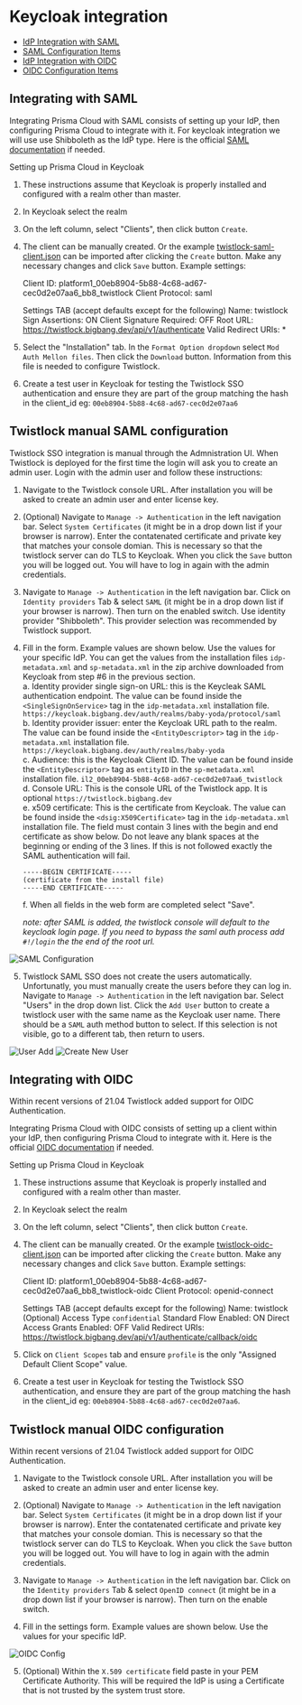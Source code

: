 # Keycloak integration

- [IdP Integration with SAML](#integrating-with-saml)
- [SAML Configuration Items](#twistlock-manual-saml-configuration)
- [IdP Integration with OIDC](#integrating-with-oidc)
- [OIDC Configuration Items](#twistlock-manual-oidc-configuration)

## Integrating with SAML

Integrating Prisma Cloud with SAML consists of setting up your IdP, then configuring Prisma Cloud to integrate with it. For keycloak integration we will use use Shibboleth as the IdP type. Here is the official [SAML documentation](https://docs.paloaltonetworks.com/prisma/prisma-cloud/20-04/prisma-cloud-compute-edition-admin/access_control/integrate_saml) if needed.

Setting up Prisma Cloud in Keycloak

1. These instructions assume that Keycloak is properly installed and configured with a realm other than master.

2. In Keycloak select the realm

3. On the left column, select "Clients", then click button `Create`.

4. The client can be manually created. Or the example [twistlock-saml-client.json](twistlock-saml-client.json) can be imported after clicking the `Create` button. Make any necessary changes and click `Save` button.  Example settings:

   Client ID:  platform1_00eb8904-5b88-4c68-ad67-cec0d2e07aa6_bb8_twistlock
   Client Protocol: saml

   Settings TAB (accept defaults except for the following)
   Name: twistlock
   Sign Assertions: ON
   Client Signature Required: OFF
   Root URL:  https://twistlock.bigbang.dev/api/v1/authenticate
   Valid Redirect URIs: *

5. Select the "Installation" tab. In the `Format Option dropdown` select `Mod Auth Mellon files`. Then click the `Download` button. Information from this file is needed to configure Twistlock.

6. Create a test user in Keycloak for testing the Twistlock SSO authentication and ensure they are part of the group matching the hash in the client_id eg: `00eb8904-5b88-4c68-ad67-cec0d2e07aa6`

## Twistlock manual SAML configuration

Twistlock SSO integration is manual through the Admnistration UI. When Twistlock is deployed for the first time the login will ask you to create an admin user. Login with the admin user and follow these instructions:

1. Navigate to the Twistlock console URL. After installation you will be asked to create an admin user and enter license key.

2. (Optional) Navigate to ```Manage -> Authentication``` in the left navigation bar. Select ```System Certificates``` (it might be in a drop down list if your browser is narrow). Enter the contatenated certificate and private key that matches your console domian. This is necessary so that the twistlock server can do TLS to Keycloak. When you click the ```Save``` button you will be logged out. You will have to log in again with the admin credentials.

3. Navigate to `Manage -> Authentication` in the left navigation bar. Click on `Identity providers` Tab & select `SAML` (it might be in a drop down list if your browser is narrow). Then turn on the enabled switch. Use identity provider "Shibboleth". This provider selection was recommended by Twistlock support.

4. Fill in the form. Example values are shown below. Use the values for your specific IdP. You can get the values from the installation files ```idp-metadata.xml``` and ```sp-metadata.xml``` in the zip archive downloaded from Keycloak from step #6 in the previous section.  
     a. Identity provider single sign-on URL: this is the Keycleak SAML authentication endpoint. The value can be found inside the ```<SingleSignOnService>``` tag in the ```idp-metadata.xml``` installation file.
        ```https://keycloak.bigbang.dev/auth/realms/baby-yoda/protocol/saml```  
     b. Identity provider issuer: enter the Keycloak URL path to the realm. The value can be found inside the ```<EntityDescriptor>``` tag in the ```idp-metadata.xml``` installation file.
        ```https://keycloak.bigbang.dev/auth/realms/baby-yoda```  
     c. Audience:  this is the Keycloak Client ID. The value can be found inside the ```<EntityDescriptor>``` tag as ```entityID``` in the ```sp-metadata.xml``` installation file.
        ```il2_00eb8904-5b88-4c68-ad67-cec0d2e07aa6_twistlock```  
     d. Console URL: This is the console URL of the Twistlock app. It is optional
        ```https://twistlock.bigbang.dev```  
     e. x509 certificate: This is the certificate from Keycloak. The value can be found inside the ```<dsig:X509Certificate>``` tag in the ```idp-metadata.xml``` installation file.  The field must contain 3 lines with the begin and end certificate as show below. Do not leave any blank spaces at the beginning or ending of the 3 lines. If this is not followed exactly the SAML authentication will fail.
     ```
     -----BEGIN CERTIFICATE-----
     (certificate from the install file)
     -----END CERTIFICATE-----
     ```
     f. When all fields in the web form are completed select "Save".  

   *note: after SAML is added, the twistlock console will default to the keycloak login page. If you need to bypass the saml auth process add ```#!/login``` the the end of the root url.*

![SAML Configuration](./img/saml_config.png)

5. Twistlock SAML SSO does not create the users automatically. Unfortunatly, you must manually create the users before they can log in. Navigate to ```Manage -> Authentication``` in the left navigation bar. Select "Users" in the drop down list. Click the ```Add User``` button to create a twistlock user with the same name as the Keycloak user name. There should be a ```SAML``` auth method button to select. If this selection is not visible, go to a different tab, then return to users.

![User Add](./img/populate-user.png)
![Create New User](./img/create-new-user-screen.png)

## Integrating with OIDC

Within recent versions of 21.04 Twistlock added support for OIDC Authentication.

Integrating Prisma Cloud with OIDC consists of setting up a client within your IdP, then configuring Prisma Cloud to integrate with it. Here is the official [OIDC documentation](https://docs.twistlock.com/docs/compute_edition/authentication/oidc.html) if needed.

Setting up Prisma Cloud in Keycloak

1. These instructions assume that Keycloak is properly installed and configured with a realm other than master.

2. In Keycloak select the realm

3. On the left column, select "Clients", then click button `Create`.

4. The client can be manually created. Or the example [twistlock-oidc-client.json](twistlock-oidc-client.json) can be imported after clicking the `Create` button. Make any necessary changes and click `Save` button.  Example settings:

   Client ID:  platform1_00eb8904-5b88-4c68-ad67-cec0d2e07aa6_bb8_twistlock-oidc
   Client Protocol: openid-connect

   Settings TAB (accept defaults except for the following)
   Name: twistlock   (Optional)
   Access Type `confidential`
   Standard Flow Enabled: ON
   Direct Access Grants Enabled: OFF
   Valid Redirect URIs: https://twistlock.bigbang.dev/api/v1/authenticate/callback/oidc

5. Click on `Client Scopes` tab and ensure `profile` is the only "Assigned Default Client Scope" value.

6. Create a test user in Keycloak for testing the Twistlock SSO authentication, and ensure they are part of the group matching the hash in the client_id eg: `00eb8904-5b88-4c68-ad67-cec0d2e07aa6`.

## Twistlock manual OIDC configuration

Within recent versions of 21.04 Twistlock added support for OIDC Authentication.

1. Navigate to the Twistlock console URL. After installation you will be asked to create an admin user and enter license key.

2. (Optional) Navigate to ```Manage -> Authentication``` in the left navigation bar. Select ```System Certificates``` (it might be in a drop down list if your browser is narrow). Enter the contatenated certificate and private key that matches your console domian. This is necessary so that the twistlock server can do TLS to Keycloak. When you click the ```Save``` button you will be logged out. You will have to log in again with the admin credentials.

3. Navigate to `Manage -> Authentication` in the left navigation bar. Click on the `Identity providers` Tab & select `OpenID connect` (it might be in a drop down list if your browser is narrow). Then turn on the enable switch.

4. Fill in the settings form. Example values are shown below. Use the values for your specific IdP.

![OIDC Config](./img/oidc-config.png)

5. (Optional) Within the `X.509 certificate` field paste in your PEM Certificate Authority. This will be required the IdP is using a Certificate that is not trusted by the system trust store.

